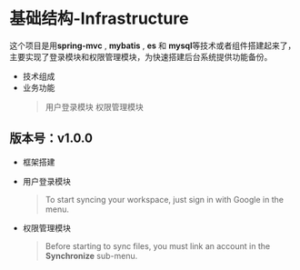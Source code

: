 # 基础结构-Infrastructure
这个项目是用**spring-mvc** , **mybatis** , **es** 和 **mysql**等技术或者组件搭建起来了，主要实现了登录模块和权限管理模块，为快速搭建后台系统提供功能备份。

- 技术组成
- 业务功能
	> 用户登录模块
	> 权限管理模块

## 版本号：v1.0.0

- 框架搭建
- 用户登录模块
	> To start syncing your workspace, just sign in with Google in the menu.

- 权限管理模块
	> Before starting to sync files, you must link an account in the **Synchronize** sub-menu.
